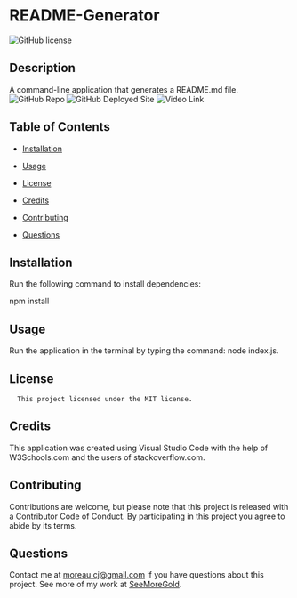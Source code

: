 # README-Generator
![GitHub license](https://img.shields.io/badge/license-MIT-blue.svg)

## Description

A command-line application that generates a README.md file.
![GitHub Repo](https://github.com/SeeMoreGold/README-Generator)
![GitHub Deployed Site](https://seemoregold.github.io/README-Generator/)
![Video Link](https://youtu.be/wdpdKnIb04w)



## Table of Contents

* [Installation](#installation)

* [Usage](#usage)

* [License](#license)


* [Credits](#credits)

* [Contributing](#contribute)

* [Questions](#questions)

## Installation

Run the following command to install dependencies:

npm install

## Usage

Run the application in the terminal by typing the command: node index.js.

## License
      
      This project licensed under the MIT license.

## Credits

This application was created using Visual Studio Code with the help of W3Schools.com and the users of stackoverflow.com.

## Contributing

Contributions are welcome, but please note that this project is released with a Contributor Code of Conduct. By participating in this project you agree to abide by its terms.

## Questions

Contact me at moreau.cj@gmail.com if you have questions about this project.
See more of my work at [SeeMoreGold](https://github.com/SeeMoreGold/).
